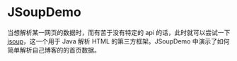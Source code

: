 # JSoupDemo

当想解析某一网页的数据时，而有苦于没有特定的 api 的话，此时就可以尝试一下 [jsoup](https://github.com/jhy/jsoup)，这一个用于 Java 解析 HTML 的第三方框架。JSoupDemo 中演示了如何简单解析自己博客的的首页数据。
